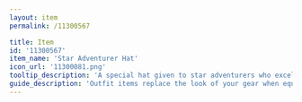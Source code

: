 ```yaml
---
layout: item
permalink: /11300567

title: Item
id: '11300567'
item_name: 'Star Adventurer Hat'
icon_url: '11300081.png'
tooltip_description: 'A special hat given to star adventurers who excelled in Closed Beta 1.'
guide_description: 'Outfit items replace the look of your gear when equipped.'
---
```

